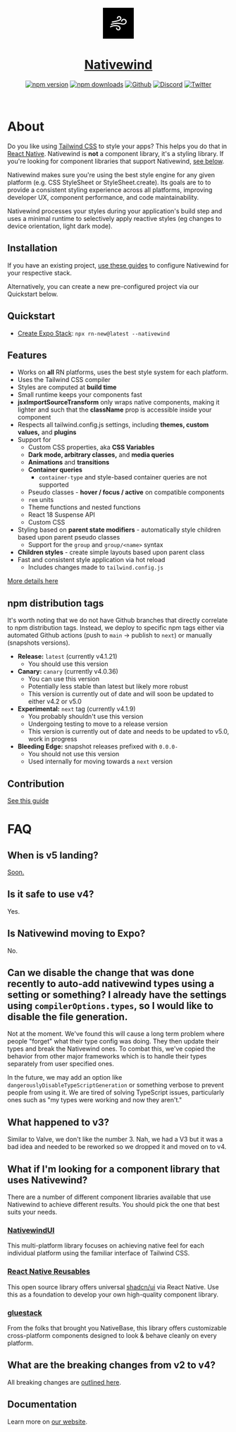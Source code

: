 <div align="center">
<p align="center">
  <a href="https://nativewind.dev" target="_blank">
    <img src="./assets/logo.svg" alt="Tailwind CSS" width="70" height="70">
    <h1 align="center" style="color:red;">Nativewind</h1>
  </a>
</p>

[![npm version](https://img.shields.io/npm/v/nativewind)](https://www.npmjs.com/package/nativewind)
[![npm downloads](https://img.shields.io/npm/dw/nativewind)](https://www.npmjs.com/package/nativewind)
[![Github](https://img.shields.io/github/license/marklawlor/nativewind)](https://github.com/nativewind/nativewind)
[![Discord](https://img.shields.io/discord/968718419904057416?logo=discord&logoColor=ffffff&label=Discord&color=%235865F2)](https://discord.gg/ypNakAFQ65)
[![Twitter](https://img.shields.io/twitter/follow/nativewindcss?link=https%3A%2F%2Fx.com%2Ftailwindcss)](https://x.com/nativewindcss)

</div>
<br />

# About

Do you like using [Tailwind CSS](https://tailwindcss.com) to style your apps? This helps you do that in [React Native](https://reactnative.dev). Nativewind is **not** a component library, it's a styling library. If you're looking for component libraries that support Nativewind, [see below](https://github.com/nativewind/nativewind/tree/%40danstepanov/docs-v4.1?tab=readme-ov-file#what-if-im-looking-for-a-component-library-that-uses-nativewind).

Nativewind makes sure you're using the best style engine for any given platform (e.g. CSS StyleSheet or StyleSheet.create). Its goals are to to provide a consistent styling experience across all platforms, improving developer UX, component performance, and code maintainability.

Nativewind processes your styles during your application's build step and uses a minimal runtime to selectively apply reactive styles (eg changes to device orientation, light dark mode).

## Installation

If you have an existing project, [use these guides](https://www.nativewind.dev/docs/getting-started/installation) to configure Nativewind for your respective stack.

Alternatively, you can create a new pre-configured project via our Quickstart below.

## Quickstart

- [Create Expo Stack](https://rn.new): `npx rn-new@latest --nativewind`

## Features

- Works on **all** RN platforms, uses the best style system for each platform.
- Uses the Tailwind CSS compiler
- Styles are computed at **build time**
- Small runtime keeps your components fast
- **jsxImportSourceTransform** only wraps native components, making it lighter and such that the **className** prop is accessible inside your component
- Respects all tailwind.config.js settings, including **themes, custom values,** and **plugins**
- Support for
  - Custom CSS properties, aka **CSS Variables**
  - **Dark mode, arbitrary classes,** and **media queries**
  - **Animations** and **transitions**
  - **Container queries**
    - `container-type` and style-based container queries are not supported
  - Pseudo classes - **hover / focus / active** on compatible components
  - `rem` units
  - Theme functions and nested functions
  - React 18 Suspense API
  - Custom CSS
- Styling based on **parent state modifiers** - automatically style children based upon parent pseudo classes
  - Support for the `group` and `group/<name>` syntax
- **Children styles** - create simple layouts based upon parent class
- Fast and consistent style application via hot reload
  - Includes changes made to `tailwind.config.js`

[More details here](https://v2.nativewind.dev/blog/announcement-nativewind-v4#breaking-changes-from-v2)

## npm distribution tags
It's worth noting that we do not have Github branches that directly correlate to npm distribution tags. Instead, we deploy to specific npm tags either via automated Github actions (push to `main` -> publish to `next`) or manually (snapshots versions).
- **Release:** `latest` (currently v4.1.21)
  - You should use this version
- **Canary:** `canary` (currently v4.0.36)
  - You can use this version
  - Potentially less stable than latest but likely more robust
  - This version is currently out of date and will soon be updated to either v4.2 or v5.0
- **Experimental:** `next` tag (currently v4.1.9)
  - You probably shouldn't use this version
  - Undergoing testing to move to a release version
  - This version is currently out of date and needs to be updated to v5.0, work in progress
- **Bleeding Edge:** snapshot releases prefixed with `0.0.0-`
  - You should not use this version
  - Used internally for moving towards a `next` version

## Contribution

[See this guide](https://github.com/nativewind/nativewind/blob/main/contributing.md)

# FAQ

## When is v5 landing?
[Soon.](https://github.com/nativewind/nativewind/discussions/1422)

## Is it safe to use v4?
Yes.

## Is Nativewind moving to Expo?

No.

## Can we disable the change that was done recently to auto-add nativewind types using a setting or something? I already have the settings using `compilerOptions.types`, so I would like to disable the file generation.

Not at the moment. We've found this will cause a long term problem where people "forget" what their type config was doing. They then update their types and break the Nativewind ones. To combat this, we've copied the behavior from other major frameworks which is to handle their types separately from user specified ones.

In the future, we may add an option like `dangerouslyDisableTypeScriptGeneration` or something verbose to prevent people from using it. We are tired of solving TypeScript issues, particularly ones such as "my types were working and now they aren't."

## What happened to v3?

Similar to Valve, we don't like the number 3. Nah, we had a V3 but it was a bad idea and needed to be reworked so we dropped it and moved on to v4.

## What if I'm looking for a component library that uses Nativewind?

There are a number of different component libraries available that use Nativewind to achieve different results. You should pick the one that best suits your needs.

### [NativewindUI](https://nativewindui.com)

This multi-platform library focuses on achieving native feel for each individual platform using the familiar interface of Tailwind CSS.

### [React Native Reusables](https://rnr-docs.vercel.app)

This open source library offers universal [shadcn/ui](https://ui.shadcn.com) via React Native. Use this as a foundation to develop your own high-quality component library.

### [gluestack](https://gluestack.io)

From the folks that brought you NativeBase, this library offers customizable cross-platform components designed to look & behave cleanly on every platform.

## What are the breaking changes from v2 to v4?

All breaking changes are [outlined here](https://v2.nativewind.dev/blog/announcement-nativewind-v4#breaking-changes-from-v2).

## Documentation

Learn more on [our website](https://nativewind.dev).
